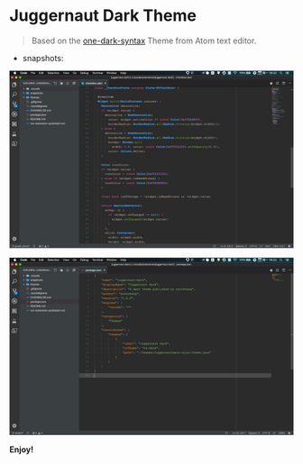 # Juggernaut Dark Theme

> Based on the [one-dark-syntax](https://github.com/atom/one-dark-syntax) Theme from Atom text editor.

- snapshots:

![dart.jpg](https://raw.githubusercontent.com/arnozhang/juggernaut-dark-theme/master/snapshots/dart.jpg)

![dart.jpg](https://raw.githubusercontent.com/arnozhang/juggernaut-dark-theme/master/snapshots/json.jpg)

**Enjoy!**
